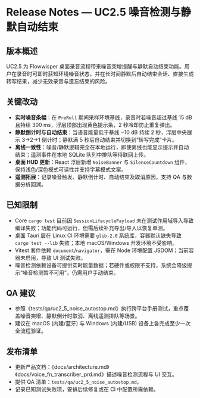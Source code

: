 # Release Notes — UC2.5 噪音检测与静默自动结束

## 版本概述
UC2.5 为 Flowwisper 桌面录音流程带来噪音突增提醒与静默自动结束功能。用户在录音时可即时获知环境噪音状态，并在长时间静默后自动结束会话、直接生成转写结果，减少无效录音与遗忘结束的风险。

## 关键改动
- **实时噪音条幅**：在 `PreRoll` 期间采样环境基线，录音时若噪音超过基线 15 dB 且持续 300 ms，浮层顶部出现黄色提示条，2 秒冷却防止重复弹出。
- **静默倒计时与自动结束**：当语音能量低于基线 −10 dB 持续 2 秒，浮层中央展示 3→2→1 倒计时；静默满 5 秒后自动结束并切换到“转写完成”卡片。
- **离线一致性**：噪音/静默逻辑完全在本地运行，即使离线也能显示提示并自动结束；遥测事件在本地 SQLite 队列中排队等待联网上传。
- **桌面 HUD 更新**：React 浮层新增 `NoiseBanner` 与 `SilenceCountdown` 组件，保持浅色/深色模式可读性并支持字幕模式文案。
- **遥测拓展**：记录噪音触发、静默倒计时、自动结束及取消原因，支持 QA 与数据分析回溯。

## 已知限制
- Core `cargo test` 目前因 `SessionLifecyclePayload` 未在测试作用域导入导致编译失败；功能代码可运行，但需后续补充导出/导入以恢复单测。
- 桌面 Tauri 层在 Linux CI 环境需要 `glib-2.0` 系统库，容器默认缺失导致 `cargo test --lib` 失败；本地 macOS/Windows 开发环境不受影响。
- Vitest 套件依赖 `document`/`navigator`，需在 Node 环境配置 JSDOM；当前容器未启用，导致 UI 测试失败。
- 噪音检测依赖设备可提供实时能量数据；若硬件或权限不支持，系统会降级提示“噪音检测暂不可用”，仍需用户手动结束。

## QA 建议
- 参照《tests/qa/uc2_5_noise_autostop.md》执行跨平台手册测试，重点覆盖噪音突增、静默倒计时取消、离线遥测排队等场景。
- 建议在 macOS (内建/蓝牙) 与 Windows (内建/USB) 设备上各完成至少一次全流程验证。

## 发布清单
- 更新产品文档：《docs/architecture.md》《docs/voice_fn_transcriber_prd.md》描述噪音检测流程与 UI 交互。
- 提供 QA 清单：`tests/qa/uc2_5_noise_autostop.md`。
- 记录已知测试失败项，安排后续修复或在 CI 中配置所需依赖。
